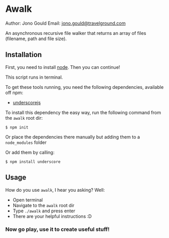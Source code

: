 Awalk
=====

Author: Jono Gould
Email: jono.gould@travelground.com

An asynchronous recursive file walker that returns an array of files (filename, path and file size).


## Installation

First, you need to install [node](http://nodejs.org). Then you can continue!

This script runs in terminal.

To get these tools running, you need the following dependencies, available off npm:

- [underscorejs](http://underscorejs.org)

To install this dependency the easy way, run the following command from the ``` awalk ``` root dir:

``` $ npm init ```

Or place the dependencies there manually but adding them to a ``` node_modules ``` folder

Or add them by calling:

``` $ npm install underscore ```


## Usage

How do you use ``` awalk ```, I hear you asking? Well:

- Open terminal
- Navigate to the ``` awalk ``` root dir
- Type ``` ./awalk ``` and press enter
- There are your helpful instructions :D


### Now go play, use it to create useful stuff!